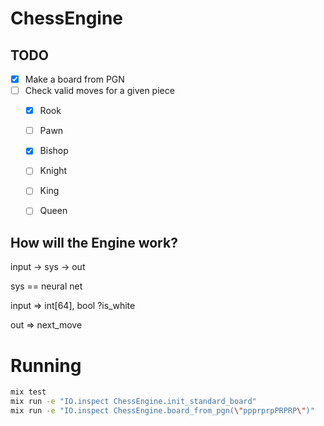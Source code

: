 # ChessEngine

## TODO
- [x] Make a board from PGN
- [ ] Check valid moves for a given piece
    - [x] Rook
    - [ ] Pawn
    - [x] Bishop
    - [ ] Knight
    - [ ] King
    - [ ] Queen


## How will the Engine work?

input -> sys -> out

sys == neural net

input => int[64], bool ?is_white

out   => next_move

# Running 
```bash
mix test
mix run -e "IO.inspect ChessEngine.init_standard_board"
mix run -e "IO.inspect ChessEngine.board_from_pgn(\"ppprprpPRPRP\")"                                                     1.15.5-otp-24
```

